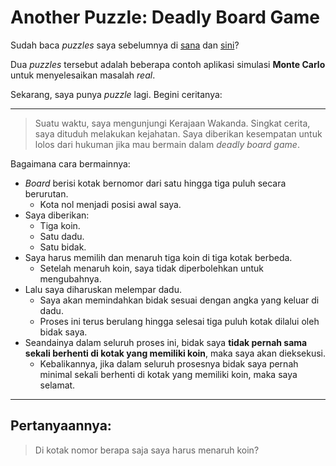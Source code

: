 Another Puzzle: Deadly Board Game
================

Sudah baca *puzzles* saya sebelumnya di
[sana](https://ikanx101.github.io/blog/puzzle-usia/) dan
[sini](https://ikanx101.github.io/blog/elevator-problem/)?

Dua *puzzles* tersebut adalah beberapa contoh aplikasi simulasi **Monte
Carlo** untuk menyelesaikan masalah *real*.

Sekarang, saya punya *puzzle* lagi. Begini ceritanya:

-----

> Suatu waktu, saya mengunjungi Kerajaan Wakanda. Singkat cerita, saya
> dituduh melakukan kejahatan. Saya diberikan kesempatan untuk lolos
> dari hukuman jika mau bermain dalam *deadly board game*.

Bagaimana cara bermainnya:

  - *Board* berisi kotak bernomor dari satu hingga tiga puluh secara
    berurutan.
      - Kota nol menjadi posisi awal saya.
  - Saya diberikan:
      - Tiga koin.
      - Satu dadu.
      - Satu bidak.
  - Saya harus memilih dan menaruh tiga koin di tiga kotak berbeda.
      - Setelah menaruh koin, saya tidak diperbolehkan untuk
        mengubahnya.
  - Lalu saya diharuskan melempar dadu.
      - Saya akan memindahkan bidak sesuai dengan angka yang keluar di
        dadu.
      - Proses ini terus berulang hingga selesai tiga puluh kotak
        dilalui oleh bidak saya.
  - Seandainya dalam seluruh proses ini, bidak saya **tidak pernah sama
    sekali berhenti di kotak yang memiliki koin**, maka saya akan
    dieksekusi.
      - Kebalikannya, jika dalam seluruh prosesnya bidak saya pernah
        minimal sekali berhenti di kotak yang memiliki koin, maka saya
        selamat.

-----

## Pertanyaannya:

> Di kotak nomor berapa saja saya harus menaruh koin?
